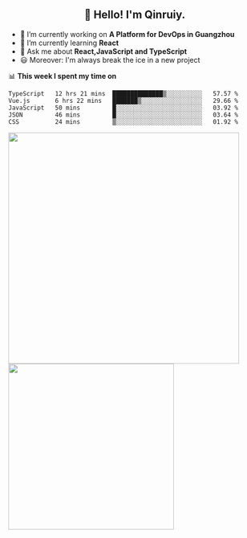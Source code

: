<h2 align="center">👋 Hello! I'm Qinruiy.</h2>


- 🔭 I’m currently working on **A Platform for DevOps in Guangzhou**
- 🌱 I’m currently learning **React**
- 💬 Ask me about **React,JavaScript and TypeScript**
- 😃 Moreover: I'm always break the ice in a new project

📊 **This week I spent my time on**

<!--START_SECTION:waka-->
```text
TypeScript   12 hrs 21 mins  ██████████████▒░░░░░░░░░░   57.57 % 
Vue.js       6 hrs 22 mins   ███████▒░░░░░░░░░░░░░░░░░   29.66 % 
JavaScript   50 mins         █░░░░░░░░░░░░░░░░░░░░░░░░   03.92 % 
JSON         46 mins         █░░░░░░░░░░░░░░░░░░░░░░░░   03.64 % 
CSS          24 mins         ▒░░░░░░░░░░░░░░░░░░░░░░░░   01.92 % 
```
<!--END_SECTION:waka-->

<p>
<img align="left" width="460" src="https://github-readme-stats.vercel.app/api?username=Qinruiy&custom_title=Qrinruiy's Github Stats&theme=graywhite&hide_border=true"/> <img align="left" width="330" src="https://github-readme-stats.vercel.app/api/top-langs/?username=Qinruiy&layout=compact&theme=graywhite&hide_border=true"/>
</p>
